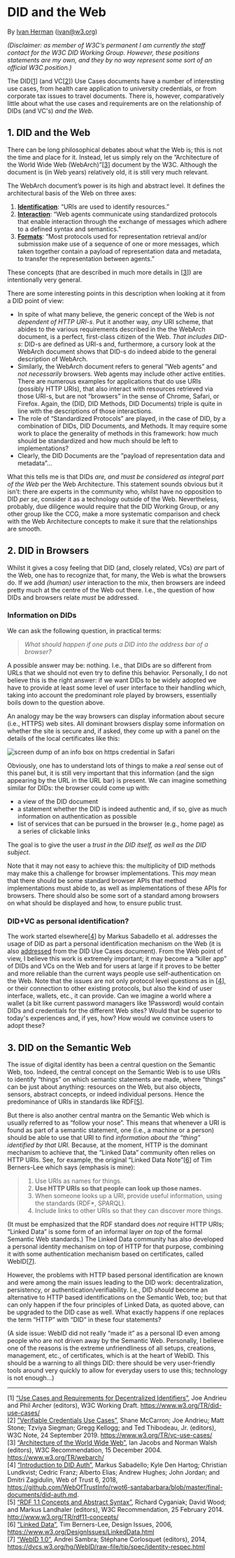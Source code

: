 # DID and the Web

By [Ivan Herman](https://www.w3.org/People/Ivan/) (<ivan@w3.org>)

_(Disclaimer: as member of W3C’s permanent I am currently the staff contact for the W3C DID Working Group. However, these positions statements are my own, and they by no way represent some sort of an official W3C position.)_

The DID[[1](#r1)] (and VC[[2](#r2)]) Use Cases documents have a number of interesting use cases, from health care application to university credentials, or from corporate tax issues to travel documents. There is, however, comparatively little about what the use cases and requirements are on the relationship of DIDs (and VC's) _and the Web_.

## 1. DID and the Web

There can be long philosophical debates about what the Web is; this is not the time and place for it. Instead, let us simply rely on the ”Architecture of the World Wide Web (WebArch)”[[3](#r3)] document by the W3C. Although the document is (in Web years) relatively old, it is still very much relevant.

The WebArch document’s power is its high and abstract level. It defines the architectural basis of the Web on three axes:

1. [**Identification**](https://www.w3.org/TR/webarch/#identification): “URIs are used to identify resources.”
2. [**Interaction**](https://www.w3.org/TR/webarch/#interaction): “Web agents communicate using standardized protocols that enable interaction through the exchange of messages which adhere to a defined syntax and semantics.”
3. [**Formats**](https://www.w3.org/TR/webarch/#formats): “Most protocols used for representation retrieval and/or submission make use of a sequence of one or more messages, which taken together contain a payload of representation data and metadata, to transfer the representation between agents.”

These concepts (that are described in much more details in [[3](#r3)]) are intentionally very general.

There are some interesting points in this description when looking at it from a DID point of view:

- In spite of what many believe, the generic concept of the Web is _not dependent of HTTP URI-s_. Put it another way, _any_ URI scheme, that abides to the various requirements described in the the WebArch document, is a perfect, first-class citizen of the Web. _That includes DID-s_: DID-s are defined as URI-s and, furthermore, a cursory look at the WebArch document shows that DID-s do indeed abide to the general description of WebArch.
- Similarly, the WebArch document refers to general “Web agents” and _not necessarily_ browsers. Web agents may include other active entities. There are numerous examples for applications that do use URIs (possibly HTTP URIs), that also interact with resources retrieved via those URI-s, but are not “browsers” in the sense of Chrome, Safari, or Firefox. Again, the (DID, DID Methods, DID Documents) triple is quite in line with the descriptions of those interactions.
- The role of “Standardized Protocols” are played, in the case of DID, by a combination of DIDs, DID Documents, and Methods. It may require some work to place the generality of methods in this framework: how much should be standardized and how much should be left to implementations?
- Clearly, the DID Documents are the ”payload of representation data and metadata”… 

What this tells me is that DIDs _are, and must be considered as integral part of the Web_ per the Web Architecture. This statement sounds obvious but it isn’t: there are experts in the community who, whilst have no opposition to DID _per se_, consider it as a technology outside of the Web. Nevertheless, probably, due diligence would require that the DID Working Group, or any other group like the CCG, make a more systematic comparison and check with the Web Architecture concepts to make it sure that the relationships are smooth.

## 2. DID in Browsers

Whilst it gives a cosy feeling that DID (and, closely related, VCs) _are_ part of the Web, one has to recognize that, for many, the Web is what the browsers do. If we add _(human) user_ interaction to the mix, then browsers are indeed pretty much at the centre of the Web out there. I.e., the question of how DIDs and browsers relate _must_ be addressed.

### Information on DIDs

We can ask the following question, in practical terms:

> _What should happen if one puts a DID into the address bar of a browser?_

A possible answer may be: nothing. I.e., that DIDs are so different from URLs that we should not even try to define this behavior. Personally, I do not believe this is the right answer: if we want DIDs to be widely adopted we have to provide at least some level of user interface to their handling which, taking into account the predominant role played by browsers, essentially boils down to the question above.

An analogy may be the way browsers can display information about secure (i.e., HTTPS) web sites. All dominant browsers display some information on whether the site is secure and, if asked, they come up with a panel on the details of the local certificates like this:


![screen dump of an info box on https credential in Safari](./media/https_info.png)

Obviously, one has to understand lots of things to make a _real_ sense out of this panel but, it is still very important that this information (and the sign appearing by the URL in the URL bar) is present. We can imagine something similar for DIDs: the browser could come up with:

- a view of the DID document
- a statement whether the DID is indeed authentic and, if so, give as much information on authentication as possible
- list of services that can be pursued in the browser (e.g., home page) as a series of clickable links

The goal is to give the user a _trust in the DID itself, as well as the DID subject_.

Note that it may not easy to achieve this: the multiplicity of DID methods may make this a challenge for browser implementations. This _may_ mean that there should be some standard browser APIs that method implementations must abide to, as well as implementations of these APIs for browsers. There should also be some sort of a standard among browsers on what should be displayed and how, to ensure public trust.

### DID+VC as personal identification?

The work started elsewhere[[4](#r4)] by Markus Sabadello et al. addresses the usage of DID as part a personal identification mechanism on the Web (it is also [addressed](https://www.w3.org/TR/did-use-cases/#sso) from the DID Use Cases document). From the Web point of view, I believe this work is extremely important; it may become a “killer app” of DIDs and VCs on the Web and for users at large if it proves to be better and more reliable than the current ways people use self-authentication on the Web. Note that the issues are not only protocol level questions as in [[4](#r4)], or their connection to other existing protocols, but also the kind of user interface, wallets, etc., it can provide. Can we imagine a world where a wallet (a bit like current password managers like 1Password) would contain DIDs and credentials for the different Web sites? Would that be superior to today's experiences and, if yes, how? How would we convince users to adopt these?

## 3. DID on the Semantic Web

The issue of digital identity has been a central question on the Semantic Web, too. Indeed, the central concept on the Semantic Web is to use URIs to identify “things” on which semantic statements are made, where “things” can be just about anything: resources on the Web, but also objects, sensors, abstract concepts, or indeed individual persons. Hence the predominance of URIs in standards like RDF[[5](#r5)].

But there is also another central mantra on the Semantic Web which is usually referred to as “follow your nose”. This means that whenever a URI is found as part of a semantic statement, one (i.e., a machine or a person) should be able to use that URI to find _information about the “thing” identified by that URI._ Because, at the moment, HTTP is the dominant mechanism to achieve that, the “Linked Data” community often relies on HTTP URIs. See, for example, the original “Linked Data Note”[[6](#r6)] of Tim Berners-Lee which says (emphasis is mine):

> 1. Use URIs as names for things.
> 2. **Use HTTP URIs so that people can look up those names.**
> 3. When someone looks up a URI, provide useful information, using the standards (RDF*, SPARQL).
> 4. Include links to other URIs so that they can discover more things.

(It must be emphasized that the RDF standard does _not_ require HTTP URIs; “Linked Data” is some form of an informal layer _on top_ of the formal Semantic Web standards.) The Linked Data community has also developed a personal identity mechanism on top of HTTP for that purpose, combining it with some authentication mechanism based on certificates, called WebID[[7](#r7)].

However, the problems with HTTP based personal identification are known and were among the main issues leading to the DID work: decentralization, persistency, or authentication/verifiability. I.e., DID _should_ become an alternative to HTTP based identifications on the Semantic Web, too; but that can only happen if the four principles of Linked Data, as quoted above, can be upgraded to the DID case as well. What exactly happens if one replaces the term “HTTP” with “DID” in these four statements?

(A side issue: WebID did not really “made it” as a personal ID even among people who are not driven away by the Semantic Web. Personally, I believe one of the reasons is the extreme unfriendliness of all setups, creations, management, etc., of certificates, which is at the heart of WebID. This should be a warning to all things DID: there should be very user-friendly tools around very quickly to allow for everyday users to use this; technology is not enough…)

---

<span id='r1'>[1]</span> [“Use Cases and Requirements for Decentralized Identifiers”](https://www.w3.org/TR/did-use-cases/), Joe Andrieu and Phil Archer (editors), W3C Working Draft. https://www.w3.org/TR/did-use-cases/  
<span id='r2'>[2]</span> [”Verifiable Credentials Use Cases”](https://www.w3.org/TR/vc-use-cases/), Shane McCarron; Joe Andrieu; Matt Stone; Tzviya Siegman; Gregg Kellogg; and Ted Thibodeau, Jr. (editors), W3C Note, 24 September 2019. https://www.w3.org/TR/vc-use-cases/  
<span id='r3'>[3]</span> [“Architecture of the World Wide Web”](https://www.w3.org/TR/webarch/), Ian Jacobs and Norman Walsh (editors), W3C Recommendation, 15 December 2004. https://www.w3.org/TR/webarch/  
<span id='r4'>[4]</span> [“Introduction to DID Auth”](https://github.com/WebOfTrustInfo/rwot6-santabarbara/blob/master/final-documents/did-auth.md), Markus Sabadello; Kyle Den Hartog; Christian Lundkvist; Cedric Franz; Alberto Elias; Andrew Hughes; John Jordan; and Dmitri Zagidulin, Web of Trust 6, 2018, https://github.com/WebOfTrustInfo/rwot6-santabarbara/blob/master/final-documents/did-auth.md.  
<span id='r5'>[5]</span> [“RDF 1.1 Concepts and Abstract Syntax”](http://www.w3.org/TR/rdf11-concepts/), Richard Cyganiak; David Wood; and Markus Landhaler (editors), W3C Recommendation, 25 February 2014. http://www.w3.org/TR/rdf11-concepts/  
<span id='r6'>[6]</span> [”Linked Data”](https://www.w3.org/DesignIssues/LinkedData.html), Tim Berners-Lee, Design Issues, 2006, https://www.w3.org/DesignIssues/LinkedData.html  
<span id='r7'>[7]</span> [“WebID 1.0”](https://dvcs.w3.org/hg/WebID/raw-file/tip/spec/identity-respec.html), Andrei Sambra; Stéphane Corlosquet (editors), 2014, https://dvcs.w3.org/hg/WebID/raw-file/tip/spec/identity-respec.html  


